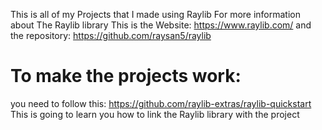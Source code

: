 This is all of my Projects that I made using Raylib 
For more information about The Raylib library
This is the Website: https://www.raylib.com/
and the repository: https://github.com/raysan5/raylib

# To make the projects work:
you need to follow this: https://github.com/raylib-extras/raylib-quickstart
This is going to learn you how to link the Raylib library with the project
